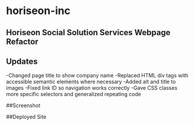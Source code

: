 # horiseon-inc

## Horiseon Social Solution Services Webpage Refactor

## Updates

-Changed page title to show company name
-Replaced HTML div tags with accessible semantic elements where necessary
-Added alt and title to images 
-Fixed link ID so navigation works correctly
-Gave CSS classes more specific selectors and generalized repeating code
  
##Screenshot
  
##Deployed Site
  
